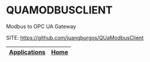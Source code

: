 # QUAMODBUSCLIENT
 
 Modbus to OPC UA Gateway
 
 SITE: https://github.com/juangburgos/QUaModbusClient

 | [Applications](https://portable-linux-apps.github.io/apps.html) | [Home](https://portable-linux-apps.github.io)
 | --- | --- |
